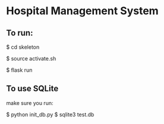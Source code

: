 # Hospital Management System

## To run:

$ cd skeleton

$ source activate.sh

$ flask run

## To use SQLite
make sure you run:

$ python init_db.py
$ sqlite3 test.db

 
